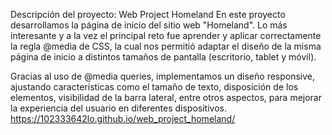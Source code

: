 Descripción del proyecto: Web Project Homeland
En este proyecto desarrollamos la página de inicio del sitio web "Homeland".
Lo más interesante y a la vez el principal reto fue aprender y aplicar correctamente la regla @media de CSS, la cual nos permitió adaptar el diseño de la misma página de inicio a distintos tamaños de pantalla (escritorio, tablet y móvil).

Gracias al uso de @media queries, implementamos un diseño responsive, ajustando características como el tamaño de texto, disposición de los elementos, visibilidad de la barra lateral, entre otros aspectos, para mejorar la experiencia del usuario en diferentes dispositivos.
https://102333642lo.github.io/web_project_homeland/


